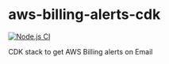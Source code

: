 # aws-billing-alerts-cdk
[![Node.js CI](https://github.com/sourabh-pisal/aws-billing-alerts-cdk/actions/workflows/node.js.yml/badge.svg?branch=main)](https://github.com/sourabh-pisal/aws-billing-alerts-cdk/actions/workflows/node.js.yml)


CDK stack to get AWS Billing alerts on Email
